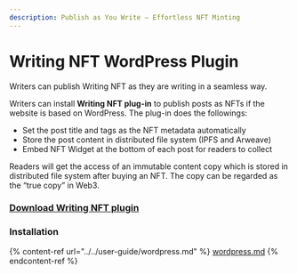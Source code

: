 ```yaml
---
description: Publish as You Write – Effortless NFT Minting
---
```


# Writing NFT WordPress Plugin

Writers can publish Writing NFT as they are writing in a seamless way.

Writers can install **Writing NFT plug-in** to publish posts as NFTs if the website is based on WordPress. The plug-in does the followings:

* Set the post title and tags as the NFT metadata automatically
* Store the post content in distributed file system (IPFS and Arweave)
* Embed NFT Widget at the bottom of each post for readers to collect

Readers will get the access of an immutable content copy which is stored in distributed file system after buying an NFT. The copy can be regarded as the “true copy” in Web3.

### [Download Writing NFT plugin](https://wordpress.org/plugins/likecoin/)

### Installation

{% content-ref url="../../user-guide/wordpress.md" %}
[wordpress.md](../../user-guide/wordpress.md)
{% endcontent-ref %}

